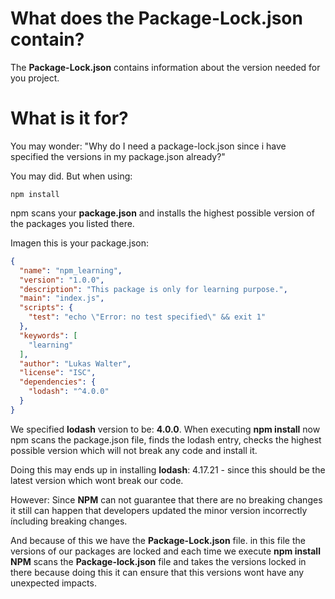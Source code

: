 # What does the Package-Lock.json contain?
The **Package-Lock.json** contains information about the version needed for you project.

# What is it for?
You may wonder: "Why do I need a package-lock.json since i have specified the versions in my package.json already?"

You may did. But when using:

``` shell
npm install
```

npm scans your **package.json** and installs the highest possible version of the packages you listed there.

Imagen this is your package.json:

``` json
{
  "name": "npm_learning",
  "version": "1.0.0",
  "description": "This package is only for learning purpose.",
  "main": "index.js",
  "scripts": {
    "test": "echo \"Error: no test specified\" && exit 1"
  },
  "keywords": [
    "learning"
  ],
  "author": "Lukas Walter",
  "license": "ISC",
  "dependencies": {
    "lodash": "^4.0.0"
  }
}
```
We specified **lodash** version to be: **4.0.0**. When executing **npm install** now npm scans the package.json file, finds the lodash entry, checks the highest possible version which will not break any code and install it.

Doing this may ends up in installing **lodash**: 4.17.21 - since this should be the latest version which wont break our code.

However: Since **NPM** can not guarantee that there are no breaking changes it still can happen that developers updated the minor version incorrectly íncluding breaking changes.

And because of this we have the **Package-Lock.json** file. in this file the versions of our packages are locked and each time we execute **npm install** **NPM** scans the **Package-lock.json** file and takes the versions locked in there because doing this it can ensure that this versions wont have any unexpected impacts.